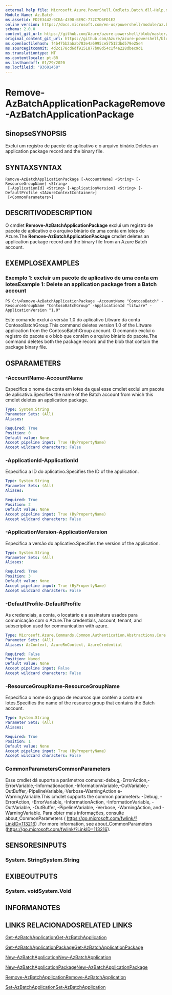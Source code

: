 ```yaml
---
external help file: Microsoft.Azure.PowerShell.Cmdlets.Batch.dll-Help.xml
Module Name: Az.Batch
ms.assetid: FD2E3442-9CEA-4390-BE9C-772C7D6FD1E2
online version: https://docs.microsoft.com/en-us/powershell/module/az.batch/remove-azbatchapplicationpackage
schema: 2.0.0
content_git_url: https://github.com/Azure/azure-powershell/blob/master/src/Batch/Batch/help/Remove-AzBatchApplicationPackage.md
original_content_git_url: https://github.com/Azure/azure-powershell/blob/master/src/Batch/Batch/help/Remove-AzBatchApplicationPackage.md
ms.openlocfilehash: f4b47bb2abab783e4a6995ce57512dbd579e25e4
ms.sourcegitcommit: 4d2c178cd6df9151877b08d54c1f4a228dbec9d1
ms.translationtype: MT
ms.contentlocale: pt-BR
ms.lasthandoff: 01/29/2020
ms.locfileid: "93601458"
---
```

# <span data-ttu-id="1f02e-101">Remove-AzBatchApplicationPackage</span><span class="sxs-lookup"><span data-stu-id="1f02e-101">Remove-AzBatchApplicationPackage</span></span>

## <span data-ttu-id="1f02e-102">Sinopse</span><span class="sxs-lookup"><span data-stu-id="1f02e-102">SYNOPSIS</span></span>
<span data-ttu-id="1f02e-103">Exclui um registro de pacote de aplicativo e o arquivo binário.</span><span class="sxs-lookup"><span data-stu-id="1f02e-103">Deletes an application package record and the binary file.</span></span>

## <span data-ttu-id="1f02e-104">SYNTAX</span><span class="sxs-lookup"><span data-stu-id="1f02e-104">SYNTAX</span></span>

```
Remove-AzBatchApplicationPackage [-AccountName] <String> [-ResourceGroupName] <String>
 [-ApplicationId] <String> [-ApplicationVersion] <String> [-DefaultProfile <IAzureContextContainer>]
 [<CommonParameters>]
```

## <span data-ttu-id="1f02e-105">DESCRITIVO</span><span class="sxs-lookup"><span data-stu-id="1f02e-105">DESCRIPTION</span></span>
<span data-ttu-id="1f02e-106">O cmdlet **Remove-AzBatchApplicationPackage** exclui um registro de pacote de aplicativo e o arquivo binário de uma conta em lotes do Azure.</span><span class="sxs-lookup"><span data-stu-id="1f02e-106">The **Remove-AzBatchApplicationPackage** cmdlet deletes an application package record and the binary file from an Azure Batch account.</span></span>

## <span data-ttu-id="1f02e-107">EXEMPLOS</span><span class="sxs-lookup"><span data-stu-id="1f02e-107">EXAMPLES</span></span>

### <span data-ttu-id="1f02e-108">Exemplo 1: excluir um pacote de aplicativo de uma conta em lotes</span><span class="sxs-lookup"><span data-stu-id="1f02e-108">Example 1: Delete an application package from a Batch account</span></span>
```
PS C:\>Remove-AzBatchApplicationPackage -AccountName "ContosoBatch" -ResourceGroupName "ContosoBatchGroup" -ApplicationId "litware" -ApplicationVersion "1.0"
```

<span data-ttu-id="1f02e-109">Este comando exclui a versão 1,0 do aplicativo Litware da conta ContosoBatchGroup.</span><span class="sxs-lookup"><span data-stu-id="1f02e-109">This command deletes version 1.0 of the Litware application from the ContosoBatchGroup account.</span></span>
<span data-ttu-id="1f02e-110">O comando exclui o registro do pacote e o blob que contêm o arquivo binário do pacote.</span><span class="sxs-lookup"><span data-stu-id="1f02e-110">The command deletes both the package record and the blob that contain the package binary file.</span></span>

## <span data-ttu-id="1f02e-111">OS</span><span class="sxs-lookup"><span data-stu-id="1f02e-111">PARAMETERS</span></span>

### <span data-ttu-id="1f02e-112">-AccountName</span><span class="sxs-lookup"><span data-stu-id="1f02e-112">-AccountName</span></span>
<span data-ttu-id="1f02e-113">Especifica o nome da conta em lotes da qual esse cmdlet exclui um pacote de aplicativo.</span><span class="sxs-lookup"><span data-stu-id="1f02e-113">Specifies the name of the Batch account from which this cmdlet deletes an application package.</span></span>

```yaml
Type: System.String
Parameter Sets: (All)
Aliases:

Required: True
Position: 0
Default value: None
Accept pipeline input: True (ByPropertyName)
Accept wildcard characters: False
```

### <span data-ttu-id="1f02e-114">-ApplicationId</span><span class="sxs-lookup"><span data-stu-id="1f02e-114">-ApplicationId</span></span>
<span data-ttu-id="1f02e-115">Especifica a ID do aplicativo.</span><span class="sxs-lookup"><span data-stu-id="1f02e-115">Specifies the ID of the application.</span></span>

```yaml
Type: System.String
Parameter Sets: (All)
Aliases:

Required: True
Position: 2
Default value: None
Accept pipeline input: True (ByPropertyName)
Accept wildcard characters: False
```

### <span data-ttu-id="1f02e-116">-ApplicationVersion</span><span class="sxs-lookup"><span data-stu-id="1f02e-116">-ApplicationVersion</span></span>
<span data-ttu-id="1f02e-117">Especifica a versão do aplicativo.</span><span class="sxs-lookup"><span data-stu-id="1f02e-117">Specifies the version of the application.</span></span>

```yaml
Type: System.String
Parameter Sets: (All)
Aliases:

Required: True
Position: 3
Default value: None
Accept pipeline input: True (ByPropertyName)
Accept wildcard characters: False
```

### <span data-ttu-id="1f02e-118">-DefaultProfile</span><span class="sxs-lookup"><span data-stu-id="1f02e-118">-DefaultProfile</span></span>
<span data-ttu-id="1f02e-119">As credenciais, a conta, o locatário e a assinatura usados para comunicação com o Azure.</span><span class="sxs-lookup"><span data-stu-id="1f02e-119">The credentials, account, tenant, and subscription used for communication with azure.</span></span>

```yaml
Type: Microsoft.Azure.Commands.Common.Authentication.Abstractions.Core.IAzureContextContainer
Parameter Sets: (All)
Aliases: AzContext, AzureRmContext, AzureCredential

Required: False
Position: Named
Default value: None
Accept pipeline input: False
Accept wildcard characters: False
```

### <span data-ttu-id="1f02e-120">-ResourceGroupName</span><span class="sxs-lookup"><span data-stu-id="1f02e-120">-ResourceGroupName</span></span>
<span data-ttu-id="1f02e-121">Especifica o nome do grupo de recursos que contém a conta em lotes.</span><span class="sxs-lookup"><span data-stu-id="1f02e-121">Specifies the name of the resource group that contains the Batch account.</span></span>

```yaml
Type: System.String
Parameter Sets: (All)
Aliases:

Required: True
Position: 1
Default value: None
Accept pipeline input: True (ByPropertyName)
Accept wildcard characters: False
```

### <span data-ttu-id="1f02e-122">CommonParameters</span><span class="sxs-lookup"><span data-stu-id="1f02e-122">CommonParameters</span></span>
<span data-ttu-id="1f02e-123">Esse cmdlet dá suporte a parâmetros comuns:-debug,-ErrorAction,-ErrorVariable,-Informationaction,-InformationVariable,-OutVariable,-OutBuffer,-PipelineVariable,-Verbose-WarningAction e-WarningVariable.</span><span class="sxs-lookup"><span data-stu-id="1f02e-123">This cmdlet supports the common parameters: -Debug, -ErrorAction, -ErrorVariable, -InformationAction, -InformationVariable, -OutVariable, -OutBuffer, -PipelineVariable, -Verbose, -WarningAction, and -WarningVariable.</span></span> <span data-ttu-id="1f02e-124">Para obter mais informações, consulte about_CommonParameters ( https://go.microsoft.com/fwlink/?LinkID=113216) .</span><span class="sxs-lookup"><span data-stu-id="1f02e-124">For more information, see about_CommonParameters (https://go.microsoft.com/fwlink/?LinkID=113216).</span></span>

## <span data-ttu-id="1f02e-125">SENSORES</span><span class="sxs-lookup"><span data-stu-id="1f02e-125">INPUTS</span></span>

### <span data-ttu-id="1f02e-126">System. String</span><span class="sxs-lookup"><span data-stu-id="1f02e-126">System.String</span></span>

## <span data-ttu-id="1f02e-127">EXIBE</span><span class="sxs-lookup"><span data-stu-id="1f02e-127">OUTPUTS</span></span>

### <span data-ttu-id="1f02e-128">System. void</span><span class="sxs-lookup"><span data-stu-id="1f02e-128">System.Void</span></span>

## <span data-ttu-id="1f02e-129">INFORMA</span><span class="sxs-lookup"><span data-stu-id="1f02e-129">NOTES</span></span>

## <span data-ttu-id="1f02e-130">LINKS RELACIONADOS</span><span class="sxs-lookup"><span data-stu-id="1f02e-130">RELATED LINKS</span></span>

[<span data-ttu-id="1f02e-131">Get-AzBatchApplication</span><span class="sxs-lookup"><span data-stu-id="1f02e-131">Get-AzBatchApplication</span></span>](./Get-AzBatchApplication.md)

[<span data-ttu-id="1f02e-132">Get-AzBatchApplicationPackage</span><span class="sxs-lookup"><span data-stu-id="1f02e-132">Get-AzBatchApplicationPackage</span></span>](./Get-AzBatchApplicationPackage.md)

[<span data-ttu-id="1f02e-133">New-AzBatchApplication</span><span class="sxs-lookup"><span data-stu-id="1f02e-133">New-AzBatchApplication</span></span>](./New-AzBatchApplication.md)

[<span data-ttu-id="1f02e-134">New-AzBatchApplicationPackage</span><span class="sxs-lookup"><span data-stu-id="1f02e-134">New-AzBatchApplicationPackage</span></span>](./New-AzBatchApplicationPackage.md)

[<span data-ttu-id="1f02e-135">Remove-AzBatchApplication</span><span class="sxs-lookup"><span data-stu-id="1f02e-135">Remove-AzBatchApplication</span></span>](./Remove-AzBatchApplication.md)

[<span data-ttu-id="1f02e-136">Set-AzBatchApplication</span><span class="sxs-lookup"><span data-stu-id="1f02e-136">Set-AzBatchApplication</span></span>](./Set-AzBatchApplication.md)


